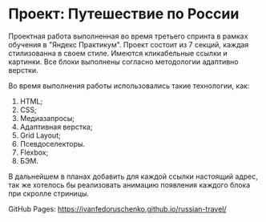 # Проект: Путешествие по России

Проектная работа выполненная во время третьего спринта в рамках обучения в "Яндекс Практикум". Проект состоит из 7 секций, каждая стилизованна в своем стиле.
Имеются кликабельные ссылки и картинки. Все блоки выполнены согласно методологии адаптивно верстки.

Во время выполнения работы использовались такие технологии, как:

1. HTML;
2. CSS;
3. Медиазапросы;
4. Адаптивная верстка;
5. Grid Layout;
6. Псевдоселекторы.
7. Flexbox;
8. БЭМ.

В дальнейшем в планах добавить для каждой ссылки настоящий адрес, так же хотелось бы реализовать анимацию появления каждого блока при скролле стриницы.

GitHub Pages: https://ivanfedoruschenko.github.io/russian-travel/
